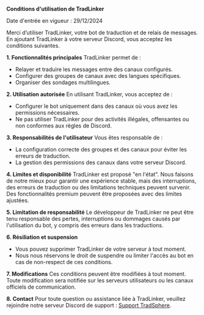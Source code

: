 **Conditions d'utilisation de TradLinker**

Date d'entrée en vigueur : 29/12/2024

Merci d’utiliser TradLinker, votre bot de traduction et de relais de messages. En ajoutant TradLinker à votre serveur Discord, vous acceptez les conditions suivantes.

**1. Fonctionnalités principales**
TradLinker permet de :
- Relayer et traduire les messages entre des canaux configurés.
- Configurer des groupes de canaux avec des langues spécifiques.
- Organiser des sondages multilingues.

**2. Utilisation autorisée**
En utilisant TradLinker, vous acceptez de :
- Configurer le bot uniquement dans des canaux où vous avez les permissions nécessaires.
- Ne pas utiliser TradLinker pour des activités illégales, offensantes ou non conformes aux règles de Discord.

**3. Responsabilités de l'utilisateur**
Vous êtes responsable de :
- La configuration correcte des groupes et des canaux pour éviter les erreurs de traduction.
- La gestion des permissions des canaux dans votre serveur Discord.

**4. Limites et disponibilité**
TradLinker est proposé "en l'état". Nous faisons de notre mieux pour garantir une expérience stable, mais des interruptions, des erreurs de traduction ou des limitations techniques peuvent survenir. Des fonctionnalités premium peuvent être proposées avec des limites ajustées.

**5. Limitation de responsabilité**
Le développeur de TradLinker ne peut être tenu responsable des pertes, interruptions ou dommages causés par l'utilisation du bot, y compris des erreurs dans les traductions.

**6. Résiliation et suspension**
- Vous pouvez supprimer TradLinker de votre serveur à tout moment.
- Nous nous réservons le droit de suspendre ou limiter l'accès au bot en cas de non-respect de ces conditions.

**7. Modifications**
Ces conditions peuvent être modifiées à tout moment. Toute modification sera notifiée sur les serveurs utilisateurs ou les canaux officiels de communication.

**8. Contact**
Pour toute question ou assistance liée à TradLinker, veuillez rejoindre notre serveur Discord de support : [Support TradSphere](https://discord.gg/c5zvbAWwu8).
